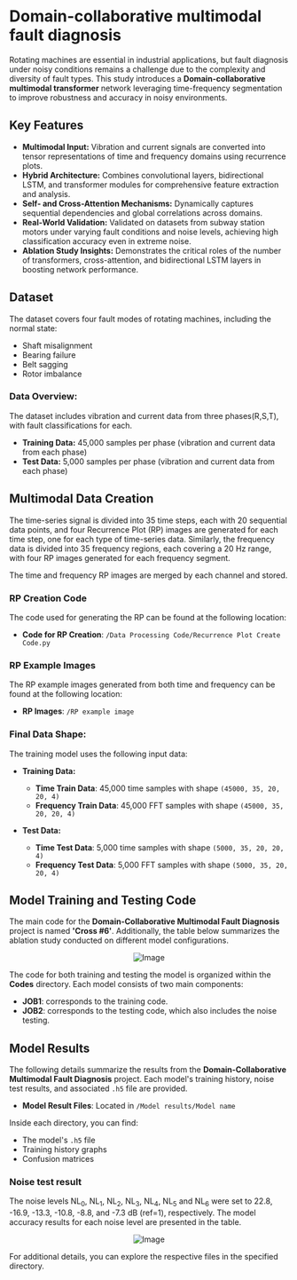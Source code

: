 # Domain-collaborative multimodal fault diagnosis

Rotating machines are essential in industrial applications, but fault diagnosis under noisy conditions remains a challenge due to the complexity and diversity of fault types. This study introduces a **Domain-collaborative multimodal transformer** network leveraging time-frequency segmentation to improve robustness and accuracy in noisy environments.

## Key Features
- **Multimodal Input:** Vibration and current signals are converted into tensor representations of time and frequency domains using recurrence plots.
- **Hybrid Architecture:** Combines convolutional layers, bidirectional LSTM, and transformer modules for comprehensive feature extraction and analysis.
- **Self- and Cross-Attention Mechanisms:** Dynamically captures sequential dependencies and global correlations across domains.
- **Real-World Validation:** Validated on datasets from subway station motors under varying fault conditions and noise levels, achieving high classification accuracy even in extreme noise.
- **Ablation Study Insights:** Demonstrates the critical roles of the number of transformers, cross-attention, and bidirectional LSTM layers in boosting network performance.

## Dataset

The dataset covers four fault modes of rotating machines, including the normal state:
- Shaft misalignment
- Bearing failure
- Belt sagging
- Rotor imbalance

### Data Overview:
The dataset includes vibration and current data from three phases(R,S,T), with fault classifications for each.

- **Training Data:** 45,000 samples per phase (vibration and current data from each phase)
- **Test Data:** 5,000 samples per phase (vibration and current data from each phase)

## Multimodal Data Creation

The time-series signal is divided into 35 time steps, each with 20 sequential data points, and four Recurrence Plot (RP) images are generated for each time step, one for each type of time-series data. Similarly, the frequency data is divided into 35 frequency regions, each covering a 20 Hz range, with four RP images generated for each frequency segment.

The time and frequency RP images are merged by each channel and stored.

### RP Creation Code
The code used for generating the RP can be found at the following location:

- **Code for RP Creation**: `/Data Processing Code/Recurrence Plot Create Code.py`

### RP Example Images
The RP example images generated from both time and frequency can be found at the following location:

- **RP Images**: `/RP example image`

### Final Data Shape:

The training model uses the following input data:

- **Training Data:**
  - **Time Train Data**: 45,000 time samples with shape `(45000, 35, 20, 20, 4)`
  - **Frequency Train Data**: 45,000 FFT samples with shape `(45000, 35, 20, 20, 4)`
    
- **Test Data:**
  - **Time Test Data**: 5,000 time samples with shape `(5000, 35, 20, 20, 4)`
  - **Frequency Test Data**: 5,000 FFT samples with shape `(5000, 35, 20, 20, 4)`
  
## Model Training and Testing Code

The main code for the **Domain-Collaborative Multimodal Fault Diagnosis** project is named **'Cross #6'**. Additionally, the table below summarizes the ablation study conducted on different model configurations.

<p align="center">
  <img src="https://github.com/user-attachments/assets/32200802-216c-4d2a-aa06-ef802ad0d396" alt="Image" />
</p>

The code for both training and testing the model is organized within the **Codes** directory. Each model consists of two main components:

- **JOB1**: corresponds to the training code.
- **JOB2**: corresponds to the testing code, which also includes the noise testing.

## Model Results

The following details summarize the results from the **Domain-Collaborative Multimodal Fault Diagnosis** project. Each model's training history, noise test results, and associated `.h5` file are provided.

- **Model Result Files**: Located in `/Model results/Model name`

Inside each directory, you can find:
  - The model's `.h5` file
  - Training history graphs
  - Confusion matrices

### Noise test result

The noise levels NL<sub>0</sub>, NL<sub>1</sub>, NL<sub>2</sub>, NL<sub>3</sub>, NL<sub>4</sub>, NL<sub>5</sub> and NL<sub>6</sub> were set to 22.8, -16.9, -13.3, -10.8, -8.8, and -7.3 dB (ref=1), respectively. The model accuracy results for each noise level are presented in the table.

<p align="center">
  <img src="https://github.com/user-attachments/assets/32a0b6f8-8f75-42e6-a6cb-e8a9ffe8c6ff" alt="Image" />
</p>


For additional details, you can explore the respective files in the specified directory.




